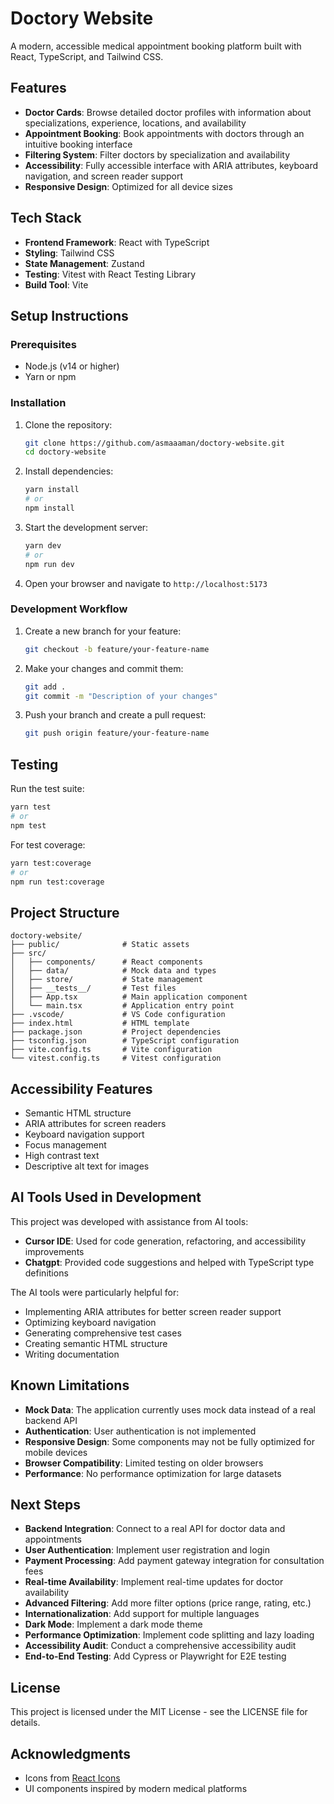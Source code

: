 # Doctory Website

A modern, accessible medical appointment booking platform built with React, TypeScript, and Tailwind CSS.

## Features

- **Doctor Cards**: Browse detailed doctor profiles with information about specializations, experience, locations, and availability
- **Appointment Booking**: Book appointments with doctors through an intuitive booking interface
- **Filtering System**: Filter doctors by specialization and availability
- **Accessibility**: Fully accessible interface with ARIA attributes, keyboard navigation, and screen reader support
- **Responsive Design**: Optimized for all device sizes

## Tech Stack

- **Frontend Framework**: React with TypeScript
- **Styling**: Tailwind CSS
- **State Management**: Zustand
- **Testing**: Vitest with React Testing Library
- **Build Tool**: Vite

## Setup Instructions

### Prerequisites

- Node.js (v14 or higher)
- Yarn or npm

### Installation

1. Clone the repository:

   ```bash
   git clone https://github.com/asmaaaman/doctory-website.git
   cd doctory-website
   ```

2. Install dependencies:

   ```bash
   yarn install
   # or
   npm install
   ```

3. Start the development server:

   ```bash
   yarn dev
   # or
   npm run dev
   ```

4. Open your browser and navigate to `http://localhost:5173`

### Development Workflow

1. Create a new branch for your feature:

   ```bash
   git checkout -b feature/your-feature-name
   ```

2. Make your changes and commit them:

   ```bash
   git add .
   git commit -m "Description of your changes"
   ```

3. Push your branch and create a pull request:
   ```bash
   git push origin feature/your-feature-name
   ```

## Testing

Run the test suite:

```bash
yarn test
# or
npm test
```

For test coverage:

```bash
yarn test:coverage
# or
npm run test:coverage
```

## Project Structure

```
doctory-website/
├── public/              # Static assets
├── src/
│   ├── components/      # React components
│   ├── data/            # Mock data and types
│   ├── store/           # State management
│   ├── __tests__/       # Test files
│   ├── App.tsx          # Main application component
│   └── main.tsx         # Application entry point
├── .vscode/             # VS Code configuration
├── index.html           # HTML template
├── package.json         # Project dependencies
├── tsconfig.json        # TypeScript configuration
├── vite.config.ts       # Vite configuration
└── vitest.config.ts     # Vitest configuration
```

## Accessibility Features

- Semantic HTML structure
- ARIA attributes for screen readers
- Keyboard navigation support
- Focus management
- High contrast text
- Descriptive alt text for images

## AI Tools Used in Development

This project was developed with assistance from AI tools:

- **Cursor IDE**: Used for code generation, refactoring, and accessibility improvements
- **Chatgpt**: Provided code suggestions and helped with TypeScript type definitions

The AI tools were particularly helpful for:

- Implementing ARIA attributes for better screen reader support
- Optimizing keyboard navigation
- Generating comprehensive test cases
- Creating semantic HTML structure
- Writing documentation

## Known Limitations

- **Mock Data**: The application currently uses mock data instead of a real backend API
- **Authentication**: User authentication is not implemented
- **Responsive Design**: Some components may not be fully optimized for mobile devices
- **Browser Compatibility**: Limited testing on older browsers
- **Performance**: No performance optimization for large datasets

## Next Steps

- **Backend Integration**: Connect to a real API for doctor data and appointments
- **User Authentication**: Implement user registration and login
- **Payment Processing**: Add payment gateway integration for consultation fees
- **Real-time Availability**: Implement real-time updates for doctor availability
- **Advanced Filtering**: Add more filter options (price range, rating, etc.)
- **Internationalization**: Add support for multiple languages
- **Dark Mode**: Implement a dark mode theme
- **Performance Optimization**: Implement code splitting and lazy loading
- **Accessibility Audit**: Conduct a comprehensive accessibility audit
- **End-to-End Testing**: Add Cypress or Playwright for E2E testing

## License

This project is licensed under the MIT License - see the LICENSE file for details.

## Acknowledgments

- Icons from [React Icons](https://react-icons.github.io/react-icons/)
- UI components inspired by modern medical platforms
